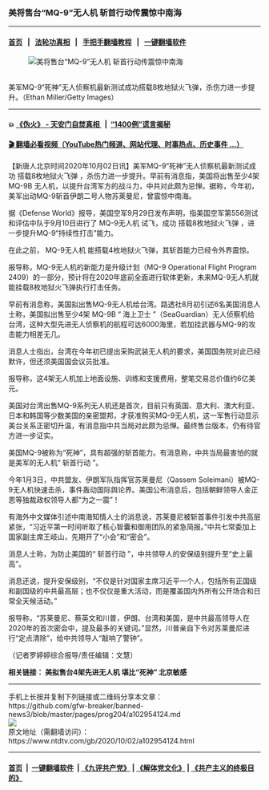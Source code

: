### 美将售台“MQ-9”无人机 斩首行动传震惊中南海
------------------------

#### [首页](https://github.com/gfw-breaker/banned-news3/blob/master/README.md) &nbsp;&nbsp;|&nbsp;&nbsp; [法轮功真相](https://github.com/begood0513/basic/blob/master/README.md)  &nbsp;&nbsp;|&nbsp;&nbsp; [手把手翻墙教程](https://github.com/gfw-breaker/guides/wiki)  &nbsp;&nbsp;|&nbsp;&nbsp; [一键翻墙软件](https://github.com/gfw-breaker/nogfw/blob/master/README.md)  



<div><div class="featured_image">
 <figure>
  <img alt="美将售台“MQ-9”无人机 斩首行动传震惊中南海" src="https://i.ntdtv.com/assets/uploads/2020/10/GettyImages-76024548-800x450.jpg"/>
 </figure><br/>
 <span class="caption">
  美军MQ-9“死神”无人侦察机最新测试成功搭载8枚地狱火飞弹，杀伤力进一步提升。（Ethan Miller/Getty Images）
 </span>
</div>
</div><hr/>

#### 💥 [《伪火》 - 天安门自焚真相 ](http://158.247.195.190:10000/videos/blog/weihuo.html)&nbsp; |&nbsp; [“1400例”谎言揭秘  ](http://158.247.195.190:10000/videos/blog/jiexi1400.html)

#### [ 🎬  翻墙必看视频（YouTube热门频道、网站代理、时事热点、历史事件 ...）](https://github.com/gfw-breaker/links/blob/master/banned.md)

<div><div class="post_content" itemprop="articleBody">
 <p>
  【新唐人北京时间2020年10月02日讯】美军MQ-9“死神”无人侦察机最新测试成功
  <ok href="https://www.ntdtv.com/gb/搭载8枚地狱火飞弹.htm">
   搭载8枚地狱火飞弹
  </ok>
  ，杀伤力进一步提升。早前有消息指，美国将出售至少4架
  <ok href="https://www.ntdtv.com/gb/mq-9b.htm">
   MQ-9B
  </ok>
  无人机，以提升台湾军方的战斗力，中共对此颇为忌惮。据称，今年初，美军出动MQ-9斩首伊朗二号人物苏莱曼尼，曾震惊中南海。
 </p>
 <p>
  据《Defense World》报导，美国空军9月29日发布声明，指美国空军第556测试和评估中队于9月10日进行了
  <ok href="https://www.ntdtv.com/gb/mq-9无人机.htm">
   MQ-9无人机
  </ok>
  试飞，成功
  <ok href="https://www.ntdtv.com/gb/搭载8枚地狱火飞弹.htm">
   搭载8枚地狱火飞弹
  </ok>
  ，进一步提升MQ-9“持续性打击”能力。
 </p>
 <p>
  在此之前，
  <ok href="https://www.ntdtv.com/gb/mq-9无人机.htm">
   MQ-9无人机
  </ok>
  能搭载4枚地狱火飞弹，其斩首能力已经令外界震惊。
 </p>
 <p>
  报导称，MQ-9无人机的新能力是升级计划（MQ-9 Operational Flight Program 2409）的一部分，预计将在2020年底前全面进行软体更新，未来MQ-9无人机就能挂载8枚地狱火飞弹执行打击任务。
 </p>
 <p>
  早前有消息称，美国拟出售MQ-9无人机给台湾。路透社8月初引述6名美国消息人士称，美国拟出售至少4架
  <ok href="https://www.ntdtv.com/gb/mq-9b.htm">
   MQ-9B
  </ok>
  “
  <ok href="https://www.ntdtv.com/gb/海上卫士.htm">
   海上卫士
  </ok>
  ”（SeaGuardian）无人侦察机给台湾，这种大型先进无人侦察机的航程可达6000海里，若加挂武器与MQ-9的攻击能力相差无几。
 </p>
 <p>
  消息人士指出，台湾在今年初已提出采购武装无人机的要求，美国国务院对此已经默许，但还须美国国会议员批准。
 </p>
 <p>
  报导称，这4架无人机加上地面设施、训练和支援费用，整笔交易总价值约6亿美元。
 </p>
 <p>
  美国对台湾出售MQ-9系列无人机还是首次，目前只有英国、意大利、澳大利亚、日本和韩国等少数美国的亲密盟邦，才获准购买MQ-9无人机，这一军售行动显示美台关系正密切升温，有消息指中共当局对此颇为忌惮。最终售台版本，仍有待官方进一步证实。
 </p>
 <p>
  美国MQ-9被称为“死神”，具有超强的斩首能力。有消息称，中共当局最害怕的就是美军的无人机“
  <ok href="https://www.ntdtv.com/gb/斩首行动.htm">
   斩首行动
  </ok>
  ”。
 </p>
 <p>
  今年1月3日，中共盟友、伊朗军队指挥官苏莱曼尼（Qassem Soleimani）被MQ-9无人机快速击杀，事件轰动国际舆论界。美国公布消息后，包括朝鲜领导人金正恩等独裁政权领导人都“为之一震”！
 </p>
 <p>
  有海外中文媒体引述中南海知情人士的消息说，苏莱曼尼被斩首事件引发中共高层紧张，“习近平第一时间听取了核心智囊和御用团队的紧急简报。”中共七常委加上国家副主席王岐山，先期开了“小会”和“密会”。
 </p>
 <p>
  消息人士称，为防止美国的“
  <ok href="https://www.ntdtv.com/gb/斩首行动.htm">
   斩首行动
  </ok>
  ”，中共领导人的安保级别提升至“史上最高”。
 </p>
 <p>
  消息还说，提升安保级别，“不仅是针对国家主席习近平一个人，包括所有正国级和副国级的中共最高层；也不仅仅是重大活动，而是覆盖国内外所有公开场合和日常全天候活动。”
 </p>
 <p>
  报导称，“苏莱曼尼、蔡英文和川普，伊朗、台湾和美国，是中共最高领导人在2020年的首次密会中，提及最多的关键词。”显然，川普亲自下令对苏莱曼尼进行“定点清除”，给中共领导人“敲响了警钟”。
 </p>
 <p>
  （记者罗婷婷综合报导/责任编辑：文慧）
 </p>
 <p>
  <strong>
   相关链接：
   <ok href="https://www.ntdtv.com/gb/2020/08/07/a102912753.html">
    美拟售台4架先进无人机 堪比“死神” 北京敏感
   </ok>
  </strong>
 </p>
 <div class="single_ad">
 </div>
</div>
</div>
<hr/>
手机上长按并复制下列链接或二维码分享本文章：<br/>
https://github.com/gfw-breaker/banned-news3/blob/master/pages/prog204/a102954124.md <br/>
<a href='https://github.com/gfw-breaker/banned-news3/blob/master/pages/prog204/a102954124.md'><img src='https://github.com/gfw-breaker/banned-news3/blob/master/pages/prog204/a102954124.md.png'/></a> <br/>
原文地址（需翻墙访问）：https://www.ntdtv.com/gb/2020/10/02/a102954124.html


------------------------
#### [首页](https://github.com/gfw-breaker/banned-news3/blob/master/README.md) &nbsp;|&nbsp; [一键翻墙软件](https://github.com/gfw-breaker/nogfw/blob/master/README.md) &nbsp;| [《九评共产党》](https://github.com/gfw-breaker/9ping.md/blob/master/README.md#九评之一评共产党是什么) | [《解体党文化》](https://github.com/gfw-breaker/jtdwh.md/blob/master/README.md) | [《共产主义的终极目的》](https://github.com/gfw-breaker/gczydzjmd.md/blob/master/README.md)


<img src='http://gfw-breaker.win/banned-news3/pages/prog204/a102954124.md' width='0px' height='0px'/>